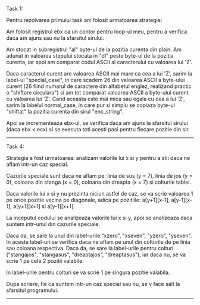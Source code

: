 Task 1:


Pentru rezolvarea primului task am folosit urmatoarea strategie:

Am folosit registrul ebx ca un contor pentru loop-ul meu, pentru
a verifica daca am ajuns sau nu la sfarsitul sirului. 

Am stocat in subregistrul "al" byte-ul de la pozitia curenta din
plain. Am adunat in valoarea stepului stocata in "dl" peste
byte-ul de la pozitia curenta, iar apoi am comparat codul ASCII
al caracterului cu valoarea lui 'Z'.

Daca caracterul curent are valoarea ASCII mai mare ca cea a lui
'Z', sarim la label-ul "special_case", in care scadem 26 din
valoarea ASCII a byte-ului curent (26 fiind numarul de caractere
din alfabetul englez, realizand practic o "shiftare
circulara") si am tot comparat valoarea ASCII a byte-ului curent
cu valoarea lui 'Z'. Cand aceasta este mai mica sau egala
cu cea a lui 'Z', sarim la labelul normal_case, in care pur
si simplu se copiaza byte-ul "shiftat" la pozitia curenta din
sirul "enc_string".

Apoi se incrementeaza ebx-ul, se verifica daca am ajuns la
sfarsitul sirului (daca ebx < ecx) si se executa toti acesti
pasi pentru fiecare pozitie din sir.

----------------------------------------------------------------

Task 4:

Strategia a fost urmatoarea: analizam valorile lui x si y
pentru a stii daca ne aflam intr-un caz special.

Cazurile speciale sunt daca ne aflam pe: linia de sus (y = 7),
linia de jos (y = 0), coloana din stanga (x = 0), coloana din
dreapta (x = 7) si colturile tablei. 

Daca valorile lui x si y nu prezinta niciun astfel de caz, se
va scrie valoarea 1 pe orice pozitie vecina pe diagonale,
adica pe pozitiile: a[y+1][x-1], a[y-1][x-1], a[y+1][x+1] si
a[y-1][x+1].

La inceputul codului se analizeaza valorile lui x si y, apoi se
analizeaza daca suntem intr-unul din cazurile speciale.

Daca da, se sare la unul din label-urile "xzero", "xseven",
"yzero", "yseven". In aceste label-uri se verifica daca ne
aflam pe unul din colturile de pe linia sau coloana respectiva.
Daca da, se sare la label-urile pentru colturi ("stangajos",
"stangasus", "dreaptajos", "dreaptasus"), iar daca nu, se va
scrie 1 pe cele 2 pozitii valabile.

In label-urile pentru colturi se va scrie 1 pe singura
pozitie valabila.

Dupa scriere, fie ca suntem intr-un caz special sau nu, se v
face salt la sfarsitul programului.

---------------------------------------------------------------
